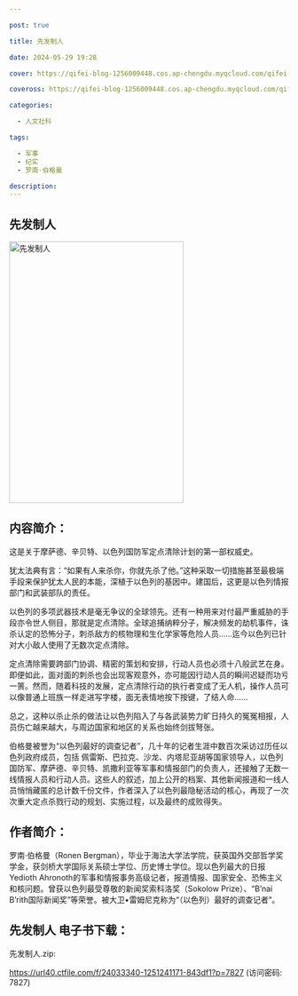 ```yaml
---

post: true

title: 先发制人

date: 2024-05-29 19:28

cover: https://qifei-blog-1256009448.cos.ap-chengdu.myqcloud.com/qifei-blog/65094a19204c2e34d3e6da56.jpg

coveross: https://qifei-blog-1256009448.cos.ap-chengdu.myqcloud.com/qifei-blog/65094a19204c2e34d3e6da56.jpg

categories:

  - 人文社科

tags:

  - 军事
  - 纪实
  - 罗南·伯格曼

description:
---
```


## 先发制人
<img alt="先发制人 " class="aligncenter loaded" data-was-processed="true" decoding="async" fetchpriority="high" height="471" src="https://qifei-blog-1256009448.cos.ap-chengdu.myqcloud.com/qifei-blog/65094a19204c2e34d3e6da56.jpg " style="cursor: zoom-in;" width="314"/>

## 内容简介：

这是关于摩萨德、辛贝特、以色列国防军定点清除计划的第一部权威史。

犹太法典有言：“如果有人来杀你，你就先杀了他。”这种采取一切措施甚至最极端手段来保护犹太人民的本能，深植于以色列的基因中。建国后，这更是以色列情报部门和武装部队的责任。

以色列的多项武器技术是毫无争议的全球领先。还有一种用来对付最严重威胁的手段亦令世人侧目，那就是定点清除。全球追捕纳粹分子，解决频发的劫机事件，诛杀认定的恐怖分子，刺杀敌方的核物理和生化学家等危险人员……迄今以色列已针对大小敌人使用了无数次定点清除。

定点清除需要跨部门协调、精密的策划和安排，行动人员也必须十八般武艺在身。即便如此，面对面的刺杀也会出现客观意外，亦可能因行动人员的瞬间迟疑而功亏一篑。然而，随着科技的发展，定点清除行动的执行者变成了无人机，操作人员可以像普通上班族一样走进写字楼，面无表情地按下按键，了结人命……

总之，这种以杀止杀的做法让以色列陷入了与各武装势力旷日持久的冤冤相报，人员伤亡越来越大，与周边国家和地区的关系也始终剑拔弩张。

伯格曼被誉为“以色列最好的调查记者”，几十年的记者生涯中数百次采访过历任以色列政府成员，包括 佩雷斯、巴拉克、沙龙、内塔尼亚胡等国家领导人，以色列国防军、摩萨德、辛贝特、凯撒利亚等军事和情报部门的负责人，还接触了无数一线情报人员和行动人员。这些人的叙述，加上公开的档案、其他新闻报道和一线人员悄悄藏匿的总计数千份文件，作者深入了以色列最隐秘活动的核心，再现了一次次重大定点杀戮行动的规划、实施过程，以及最终的成败得失。

## 作者简介：

罗南·伯格曼（Ronen Bergman），毕业于海法大学法学院，获英国外交部哲学奖学金，获剑桥大学国际关系硕士学位、历史博士学位。现以色列最大的日报Yedioth Ahronoth的军事和情报事务高级记者，报道情报、国家安全、恐怖主义和核问题。曾获以色列最受尊敬的新闻奖索科洛奖（Sokolow Prize）、“B’nai B’rith国际新闻奖”等荣誉。被大卫•雷姆尼克称为“（以色列）最好的调查记者”。

## 先发制人 电子书下载：

先发制人.zip: 

https://url40.ctfile.com/f/24033340-1251241171-843df1?p=7827 (访问密码: 7827)
